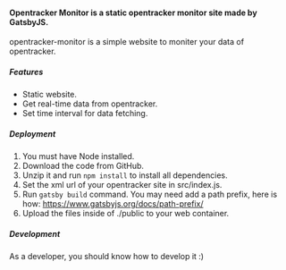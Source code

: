 #### Opentracker Monitor is a static opentracker monitor site made by GatsbyJS.

opentracker-monitor is a simple website to moniter your data of opentracker.

##### Features

- Static website.
- Get real-time data from opentracker.
- Set time interval for data fetching.


##### Deployment

1. You must have Node installed.
2. Download the code from GitHub.
3. Unzip it and run `npm install` to install all dependencies.
4. Set the xml url of your opentracker site in src/index.js.
5. Run `gatsby build` command. You may need add a path prefix, here is how: https://www.gatsbyjs.org/docs/path-prefix/
6. Upload the files inside of ./public to your web container.
##### Development

As a developer, you should know how to develop it :)
